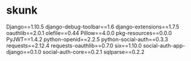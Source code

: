 # skunk
Django==1.10.5
django-debug-toolbar==1.6
django-extensions==1.7.5
oauthlib==2.0.1
olefile==0.44
Pillow==4.0.0
pkg-resources==0.0.0
PyJWT==1.4.2
python-openid==2.2.5
python-social-auth==0.3.3
requests==2.12.4
requests-oauthlib==0.7.0
six==1.10.0
social-auth-app-django==0.1.0
social-auth-core==0.2.1
sqlparse==0.2.2
